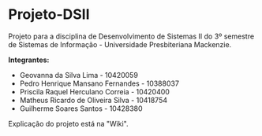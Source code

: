 # Projeto-DSII
Projeto para a disciplina de Desenvolvimento de Sistemas II do 3º semestre de Sistemas de Informação - Universidade Presbiteriana Mackenzie.

**Integrantes:**
- Geovanna da Silva Lima - 10420059
- Pedro Henrique Mansano Fernandes - 10388037
- Priscila Raquel Herculano Correia - 10420400
- Matheus Ricardo de Oliveira Silva - 10418754
- Guilherme Soares Santos - 10428380
  
Explicação do projeto está na "Wiki".
